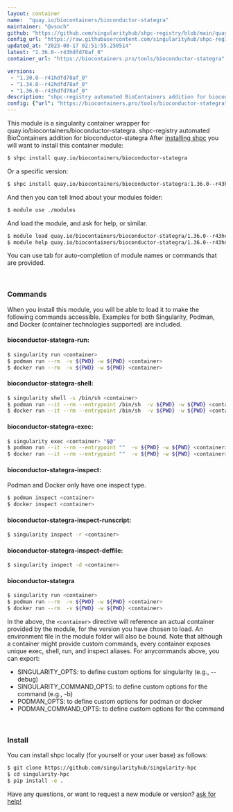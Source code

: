 ```yaml
---
layout: container
name:  "quay.io/biocontainers/bioconductor-stategra"
maintainer: "@vsoch"
github: "https://github.com/singularityhub/shpc-registry/blob/main/quay.io/biocontainers/bioconductor-stategra/container.yaml"
config_url: "https://raw.githubusercontent.com/singularityhub/shpc-registry/main/quay.io/biocontainers/bioconductor-stategra/container.yaml"
updated_at: "2023-08-17 02:51:55.250514"
latest: "1.36.0--r43hdfd78af_0"
container_url: "https://biocontainers.pro/tools/bioconductor-stategra"

versions:
 - "1.30.0--r41hdfd78af_0"
 - "1.34.0--r42hdfd78af_0"
 - "1.36.0--r43hdfd78af_0"
description: "shpc-registry automated BioContainers addition for bioconductor-stategra"
config: {"url": "https://biocontainers.pro/tools/bioconductor-stategra", "maintainer": "@vsoch", "description": "shpc-registry automated BioContainers addition for bioconductor-stategra", "latest": {"1.36.0--r43hdfd78af_0": "sha256:24d775941b7c2525753a1e63bda3ad782dd0b70a86a8b5df81b1cd6e9e5a1385"}, "tags": {"1.30.0--r41hdfd78af_0": "sha256:208584d968acf7e426c7478f09fff71be3daef57b467831ef413df23293d6288", "1.34.0--r42hdfd78af_0": "sha256:abccfbf82dbd8e4b040654777b8a245fb51876eea0994ea5c44141bd66419fd0", "1.36.0--r43hdfd78af_0": "sha256:24d775941b7c2525753a1e63bda3ad782dd0b70a86a8b5df81b1cd6e9e5a1385"}, "docker": "quay.io/biocontainers/bioconductor-stategra"}
---
```


This module is a singularity container wrapper for quay.io/biocontainers/bioconductor-stategra.
shpc-registry automated BioContainers addition for bioconductor-stategra
After [installing shpc](#install) you will want to install this container module:


```bash
$ shpc install quay.io/biocontainers/bioconductor-stategra
```

Or a specific version:

```bash
$ shpc install quay.io/biocontainers/bioconductor-stategra:1.36.0--r43hdfd78af_0
```

And then you can tell lmod about your modules folder:

```bash
$ module use ./modules
```

And load the module, and ask for help, or similar.

```bash
$ module load quay.io/biocontainers/bioconductor-stategra/1.36.0--r43hdfd78af_0
$ module help quay.io/biocontainers/bioconductor-stategra/1.36.0--r43hdfd78af_0
```

You can use tab for auto-completion of module names or commands that are provided.

<br>

### Commands

When you install this module, you will be able to load it to make the following commands accessible.
Examples for both Singularity, Podman, and Docker (container technologies supported) are included.

#### bioconductor-stategra-run:

```bash
$ singularity run <container>
$ podman run --rm  -v ${PWD} -w ${PWD} <container>
$ docker run --rm  -v ${PWD} -w ${PWD} <container>
```

#### bioconductor-stategra-shell:

```bash
$ singularity shell -s /bin/sh <container>
$ podman run --it --rm --entrypoint /bin/sh  -v ${PWD} -w ${PWD} <container>
$ docker run --it --rm --entrypoint /bin/sh  -v ${PWD} -w ${PWD} <container>
```

#### bioconductor-stategra-exec:

```bash
$ singularity exec <container> "$@"
$ podman run --it --rm --entrypoint ""  -v ${PWD} -w ${PWD} <container> "$@"
$ docker run --it --rm --entrypoint ""  -v ${PWD} -w ${PWD} <container> "$@"
```

#### bioconductor-stategra-inspect:

Podman and Docker only have one inspect type.

```bash
$ podman inspect <container>
$ docker inspect <container>
```

#### bioconductor-stategra-inspect-runscript:

```bash
$ singularity inspect -r <container>
```

#### bioconductor-stategra-inspect-deffile:

```bash
$ singularity inspect -d <container>
```



#### bioconductor-stategra

```bash
$ singularity run <container>
$ podman run --rm  -v ${PWD} -w ${PWD} <container>
$ docker run --rm  -v ${PWD} -w ${PWD} <container>
```


In the above, the `<container>` directive will reference an actual container provided
by the module, for the version you have chosen to load. An environment file in the
module folder will also be bound. Note that although a container
might provide custom commands, every container exposes unique exec, shell, run, and
inspect aliases. For anycommands above, you can export:

 - SINGULARITY_OPTS: to define custom options for singularity (e.g., --debug)
 - SINGULARITY_COMMAND_OPTS: to define custom options for the command (e.g., -b)
 - PODMAN_OPTS: to define custom options for podman or docker
 - PODMAN_COMMAND_OPTS: to define custom options for the command

<br>

### Install

You can install shpc locally (for yourself or your user base) as follows:

```bash
$ git clone https://github.com/singularityhub/singularity-hpc
$ cd singularity-hpc
$ pip install -e .
```

Have any questions, or want to request a new module or version? [ask for help!](https://github.com/singularityhub/singularity-hpc/issues)